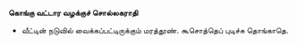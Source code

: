 **கொங்கு வட்டார வழக்குச் சொல்லகராதி**
- வீட்டின் நடுவில் வைக்கப்பட்டிருக்கும் மரத்தூண். கூசொத்தெப் புடிச்சு தொங்காதெ.

